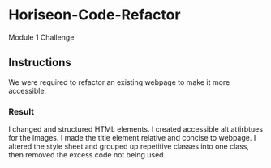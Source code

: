 # Horiseon-Code-Refactor
Module 1 Challenge

## Instructions
We were required to refactor an existing webpage to make it more accessible.

### Result
I changed and structured HTML elements.
I created accessible alt attirbtues for the images.
I made the title element relative and concise to webpage.
I altered the style sheet and grouped up repetitive classes into one class, then removed the excess code not being used.
